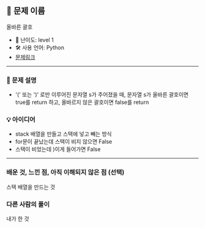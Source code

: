 ## 📘 문제 이름

올바른 괄호

- 🧩 난이도: level 1
- 🛠 사용 언어: Python
- [문제링크](https://school.programmers.co.kr/learn/courses/30/lessons/12909#)

---

### 🧠 문제 설명

- '(' 또는 ')' 로만 이루어진 문자열 s가 주어졌을 때, 문자열 s가 올바른 괄호이면 true를 return 하고, 올바르지 않은 괄호이면 false를 return

### 💡 아이디어

- stack 배열을 만들고 스택에 넣고 빼는 방식
- for문이 끝났는데 스택이 비지 않으면 False
- 스택이 비었는데 )이게 들어가면 False

---

### 배운 것, 느낀 점, 아직 이해되지 않은 점 (선택)

스택 배열을 만드는 것

### 다른 사람의 풀이

내가 한 것
